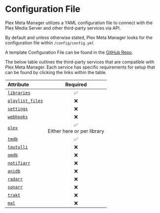 # Configuration File

Plex Meta Manager utilizes a YAML configuration file to connect with the Plex Media Server and other third-party services via API.

By default and unless otherwise stated, Plex Meta Manager looks for the configuration file within `/config/config.yml`

A template Configuration File can be found in the [GitHub Repo](https://github.com/meisnate12/Plex-Meta-Manager/blob/master/config/config.yml.template). 

The below table outlines the third-party services that are compatible with Plex Meta Manager. Each service has specific requirements for setup that can be found by clicking the links within the table.

| Attribute                    |                Required                 |
|:-----------------------------|:---------------------------------------:|
| [`libraries`](libraries)     |                 &#9989;                 |
| [`playlist_files`](playlist) |                &#10060;                 |
| [`settings`](settings)       |                &#10060;                 |
| [`webhooks`](webhooks)       |                &#10060;                 |
| [`plex`](plex)               | &#9989; <br/>Either here or per library |
| [`tmdb`](tmdb)               |                 &#9989;                 |
| [`tautulli`](tautulli)       |                &#10060;                 |
| [`omdb`](omdb)               |                &#10060;                 |
| [`notifiarr`](notifiarr)     |                &#10060;                 |
| [`anidb`](anidb)             |                &#10060;                 |
| [`radarr`](radarr)           |                &#10060;                 |
| [`sonarr`](sonarr)           |                &#10060;                 |
| [`trakt`](trakt)             |                &#10060;                 |
| [`mal`](myanimelist)         |                &#10060;                 |